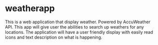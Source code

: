 # weatherapp
This is a web application that display weather. Powered by AccuWeather API. This app will give user the abilities to search up weathers for any locations. The application will have a user friendly display with easily read icons and text description on what is happening. 
